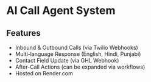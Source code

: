 # AI Call Agent System

## Features
- Inbound & Outbound Calls (via Twilio Webhooks)
- Multi-language Response (English, Hindi, Punjabi)
- Contact Field Update (via GHL Webhook)
- After-Call Actions (can be expanded via workflows)
- Hosted on Render.com